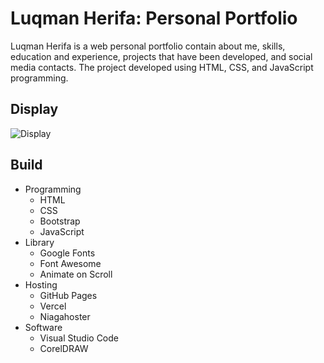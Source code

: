 # Luqman Herifa: Personal Portfolio
Luqman Herifa is a web personal portfolio contain about me, skills, education and experience, projects that have been developed, and social media contacts. The project developed using HTML, CSS, and JavaScript programming.

## Display
![Display](https://luqmanherifa.site/images/imgluqmanherifa.png)

## Build
- Programming
  - HTML
  - CSS
  - Bootstrap
  - JavaScript
- Library
  - Google Fonts
  - Font Awesome
  - Animate on Scroll
- Hosting
  - GitHub Pages
  - Vercel
  - Niagahoster
- Software
  - Visual Studio Code
  - CorelDRAW
